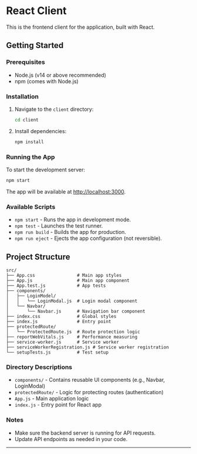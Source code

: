 # React Client

This is the frontend client for the application, built with React.

## Getting Started

### Prerequisites
- Node.js (v14 or above recommended)
- npm (comes with Node.js)

### Installation
1. Navigate to the `client` directory:
   ```bash
   cd client
   ```
2. Install dependencies:
   ```bash
   npm install
   ```

### Running the App
To start the development server:
```bash
npm start
```
The app will be available at [http://localhost:3000](http://localhost:3000).

### Available Scripts
- `npm start` - Runs the app in development mode.
- `npm test` - Launches the test runner.
- `npm run build` - Builds the app for production.
- `npm run eject` - Ejects the app configuration (not reversible).

## Project Structure

```
src/
├── App.css                # Main app styles
├── App.js                 # Main app component
├── App.test.js            # App tests
├── components/
│   ├── LoginModel/
│   │   └── LoginModal.js  # Login modal component
│   └── Navbar/
│       └── Navbar.js      # Navigation bar component
├── index.css              # Global styles
├── index.js               # Entry point
├── protectedRoute/
│   └── ProtectedRoute.js  # Route protection logic
├── reportWebVitals.js     # Performance measuring
├── service-worker.js      # Service worker
├── serviceWorkerRegistration.js # Service worker registration
└── setupTests.js          # Test setup
```

### Directory Descriptions
- `components/` - Contains reusable UI components (e.g., Navbar, LoginModal)
- `protectedRoute/` - Logic for protecting routes (authentication)
- `App.js` - Main application logic
- `index.js` - Entry point for React app

### Notes
- Make sure the backend server is running for API requests.
- Update API endpoints as needed in your code.

---

